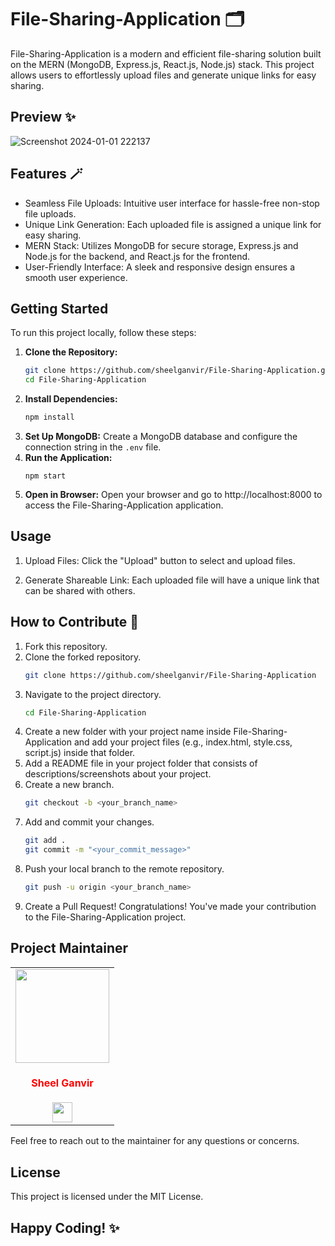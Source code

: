 # File-Sharing-Application 🗂️
File-Sharing-Application is a modern and efficient file-sharing solution built on the MERN (MongoDB, Express.js, React.js, Node.js) stack. This project allows users to effortlessly upload files and generate unique links for easy sharing.

## Preview ✨
![Screenshot 2024-01-01 222137](https://github.com/sheelganvir/File-Sharing-Application/assets/128175450/4e43eab6-dfc0-40a9-8bed-6cad9e9639bc)

## Features 🪄
- Seamless File Uploads: Intuitive user interface for hassle-free non-stop file uploads.
- Unique Link Generation: Each uploaded file is assigned a unique link for easy sharing.
- MERN Stack: Utilizes MongoDB for secure storage, Express.js and Node.js for the backend, and React.js for the frontend.
- User-Friendly Interface: A sleek and responsive design ensures a smooth user experience.

## Getting Started

To run this project locally, follow these steps:

1. **Clone the Repository:**
   ```bash
   git clone https://github.com/sheelganvir/File-Sharing-Application.git
   cd File-Sharing-Application
2. **Install Dependencies:**
   ```bash
   npm install
3. **Set Up MongoDB:**
   Create a MongoDB database and configure the connection string in the `.env` file.
4. **Run the Application:**
   ```bash'
   npm start
5. **Open in Browser:**
   Open your browser and go to http://localhost:8000 to access the File-Sharing-Application application.

## Usage
1. Upload Files:
   Click the "Upload" button to select and upload files.

2. Generate Shareable Link:
   Each uploaded file will have a unique link that can be shared with others.

## How to Contribute 🚀

1. Fork this repository.
2. Clone the forked repository.
   ```bash
   git clone https://github.com/sheelganvir/File-Sharing-Application
3. Navigate to the project directory.
   ```bash
   cd File-Sharing-Application
4. Create a new folder with your project name inside File-Sharing-Application and add your project files (e.g., index.html, style.css, script.js) inside that folder.
5. Add a README file in your project folder that consists of descriptions/screenshots about your project.
6. Create a new branch.
   ```bash
   git checkout -b <your_branch_name>
7. Add and commit your changes.
   ```bash
   git add .
   git commit -m "<your_commit_message>"
8. Push your local branch to the remote repository.
   ```bash
   git push -u origin <your_branch_name>
9. Create a Pull Request!
   Congratulations! You've made your contribution to the File-Sharing-Application project.
   
## Project Maintainer

<table>
<tr>
<td align="center"><a href="https://github.com/sheelganvir"><img src="https://avatars.githubusercontent.com/u/128175450?v=4" width=150px height=150px /></a></br> <h4 style="color:red;">Sheel Ganvir</h4>
<a href="https://www.linkedin.com/in/sheel-ganvir/"><img src="https://media.licdn.com/dms/image/D4D03AQGWHsXNJiJ3cQ/profile-displayphoto-shrink_400_400/0/1672478857882?e=1709164800&v=beta&t=5dufWD4HoEGggDTL3KC2WyWS7UBRXJFLn2ZG3hFzLLY" width="32px" height="32px"></a></td>
</tr>
</table>
Feel free to reach out to the maintainer for any questions or concerns.

## License
This project is licensed under the MIT License.

## Happy Coding! ✨
